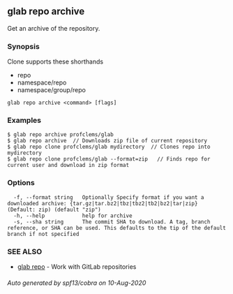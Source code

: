 ## glab repo archive

Get an archive of the repository.

### Synopsis

Clone supports these shorthands
- repo
- namespace/repo
- namespace/group/repo


```
glab repo archive <command> [flags]
```

### Examples

```
$ glab repo archive profclems/glab
$ glab repo archive  // Downloads zip file of current repository
$ glab repo clone profclems/glab mydirectory  // Clones repo into mydirectory
$ glab repo clone profclems/glab --format=zip   // Finds repo for current user and download in zip format

```

### Options

```
  -f, --format string   Optionally Specify format if you want a downloaded archive: {tar.gz|tar.bz2|tbz|tbz2|tb2|bz2|tar|zip} (Default: zip) (default "zip")
  -h, --help            help for archive
  -s, --sha string      The commit SHA to download. A tag, branch reference, or SHA can be used. This defaults to the tip of the default branch if not specified
```

### SEE ALSO

* [glab repo](/glab_repo/)	 - Work with GitLab repositories

###### Auto generated by spf13/cobra on 10-Aug-2020
